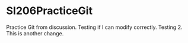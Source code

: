 # SI206PracticeGit
Practice Git from discussion.
Testing if I can modify correctly.
Testing 2.
This is another change.